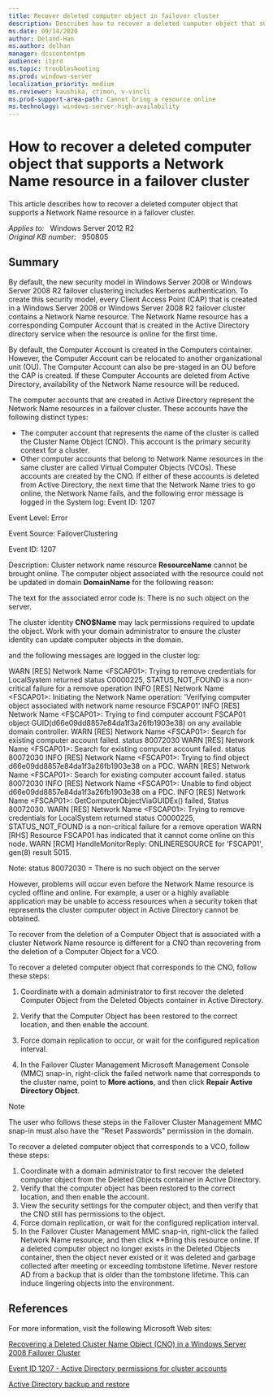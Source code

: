 ```yaml
---
title: Recover deleted computer object in failover cluster
description: Describes how to recover a deleted computer object that supports a Network Name resource in a Windows Server 2008 or Windows Server 2008 R2 failover cluster.
ms.date: 09/14/2020
author: Deland-Han
ms.author: delhan
manager: dcscontentpm
audience: itpro
ms.topic: troubleshooting
ms.prod: windows-server
localization_priority: medium
ms.reviewer: kaushika, ctimon, v-vincli
ms.prod-support-area-path: Cannot bring a resource online
ms.technology: windows-server-high-availability
---
```

# How to recover a deleted computer object that supports a Network Name resource in a failover cluster

This article describes how to recover a deleted computer object that supports a Network Name resource in a failover cluster.

_Applies to:_ &nbsp; Windows Server 2012 R2  
_Original KB number:_ &nbsp; 950805

## Summary

By default, the new security model in Windows Server 2008 or Windows Server 2008 R2 failover clustering includes Kerberos authentication. To create this security model, every Client Access Point (CAP) that is created in a Windows Server 2008 or Windows Server 2008 R2 failover cluster contains a Network Name resource. The Network Name resource has a corresponding Computer Account that is created in the Active Directory directory service when the resource is online for the first time.

By default, the Computer Account is created in the Computers container. However, the Computer Account can be relocated to another organizational unit (OU). The Computer Account can also be pre-staged in an OU before the CAP is created. If these Computer Accounts are deleted from Active Directory, availability of the Network Name resource will be reduced.

The computer accounts that are created in Active Directory represent the Network Name resources in a failover cluster. These accounts have the following distinct types:

- The computer account that represents the name of the cluster is called the Cluster Name Object (CNO). This account is the primary security context for a cluster.
- Other computer accounts that belong to Network Name resources in the same cluster are called Virtual Computer Objects (VCOs). These accounts are created by the CNO. If either of these accounts is deleted from Active Directory, the next time that the Network Name tries to go online, the Network Name fails, and the following error message is logged in the System log: Event ID: 1207

Event Level: Error

Event Source: FailoverClustering

Event ID: 1207

Description: Cluster network name resource **ResourceName** cannot be brought online. The computer object associated with the resource could not be updated in domain **DomainName** for the following reason:

The text for the associated error code is: There is no such object on the server.

The cluster identity **CNO$Name** may lack permissions required to update the object. Work with your domain administrator to ensure the cluster identity can update computer objects in the domain.

and the following messages are logged in the cluster log:

WARN [RES] Network Name \<FSCAP01>: Trying to remove credentials for LocalSystem returned status C0000225, STATUS_NOT_FOUND is a non-critical failure for a remove operation
INFO [RES] Network Name \<FSCAP01>: Initiating the Network Name operation: 'Verifying computer object associated with network name resource FSCAP01'
INFO [RES] Network Name \<FSCAP01>: Trying to find computer account FSCAP01 object GUID(d66e09dd8857e84da1f3a26fb1903e38) on any available domain controller.
WARN [RES] Network Name \<FSCAP01>: Search for existing computer account failed. status 80072030
WARN [RES] Network Name \<FSCAP01>: Search for existing computer account failed. status 80072030
INFO [RES] Network Name \<FSCAP01>: Trying to find object d66e09dd8857e84da1f3a26fb1903e38 on a PDC.
WARN [RES] Network Name \<FSCAP01>: Search for existing computer account failed. status 80072030
INFO [RES] Network Name \<FSCAP01>: Unable to find object d66e09dd8857e84da1f3a26fb1903e38 on a PDC.
INFO [RES] Network Name \<FSCAP01>: GetComputerObjectViaGUIDEx() failed, Status 80072030.
WARN [RES] Network Name \<FSCAP01>: Trying to remove credentials for LocalSystem returned status C0000225, STATUS_NOT_FOUND is a non-critical failure for a remove operation
WARN [RHS] Resource FSCAP01 has indicated that it cannot come online on this node.
WARN [RCM] HandleMonitorReply: ONLINERESOURCE for 'FSCAP01', gen(8) result 5015.

Note: status 80072030 = There is no such object on the server

However, problems will occur even before the Network Name resource is cycled offline and online. For example, a user or a highly available application may be unable to access resources when a security token that represents the cluster computer object in Active Directory cannot be obtained.

To recover from the deletion of a Computer Object that is associated with a cluster Network Name resource is different for a CNO than recovering from the deletion of a Computer Object for a VCO.

To recover a deleted computer object that corresponds to the CNO, follow these steps:

1. Coordinate with a domain administrator to first recover the deleted Computer Object from the Deleted Objects container in Active Directory.

2. Verify that the Computer Object has been restored to the correct location, and then enable the account.

3. Force domain replication to occur, or wait for the configured replication interval.

4. In the Failover Cluster Management Microsoft Management Console (MMC) snap-in, right-click the failed network name that corresponds to the cluster name, point to **More actions**, and then click **Repair Active Directory Object**.

> [!NOTE]
> The user who follows these steps in the Failover Cluster Management MMC snap-in must also have the "Reset Passwords" permission in the domain.

To recover a deleted computer object that corresponds to a VCO, follow these steps:

1. Coordinate with a domain administrator to first recover the deleted computer object from the Deleted Objects container in Active Directory.
2. Verify that the computer object has been restored to the correct location, and then enable the account.
3. View the security settings for the computer object, and then verify that the CNO still has permissions to the object.
4. Force domain replication, or wait for the configured replication interval.
5. In the Failover Cluster Management MMC snap-in, right-click the failed Network Name resource, and then click **Bring this resource online. If a deleted computer object no longer exists in the Deleted Objects  container, then the object never existed or it was deleted and garbage collected after meeting or exceeding tombstone lifetime. Never restore AD from a backup that is older than the tombstone lifetime. This can induce lingering objects into the environment.

## References

For more information, visit the following Microsoft Web sites:

[Recovering a Deleted Cluster Name Object (CNO) in a Windows Server 2008 Failover Cluster](/archive/blogs/askcore/recovering-a-deleted-cluster-name-object-cno-in-a-windows-server-2008-failover-cluster)

[Event ID 1207 - Active Directory permissions for cluster accounts](/previous-versions/windows/it-pro/windows-server-2008-R2-and-2008/cc773451(v=ws.10)?redirectedfrom=MSDN)

[Active Directory backup and restore](https://technet.microsoft.com/library/bb727048.aspx)
